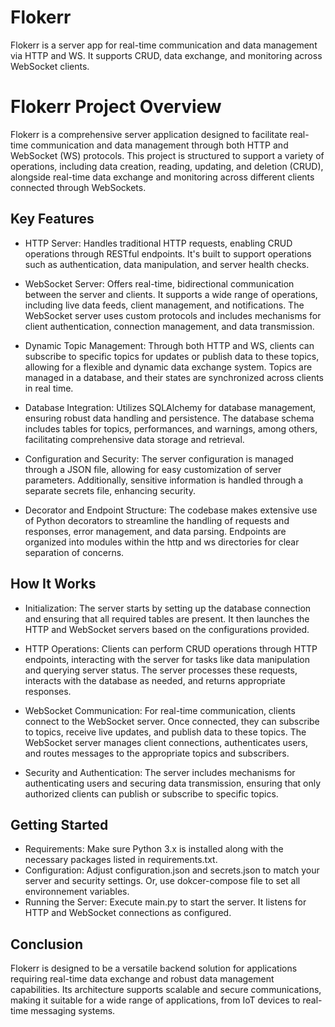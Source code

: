 # Flokerr
Flokerr is a server app for real-time communication and data management via HTTP and WS. It supports CRUD, data exchange, and monitoring across WebSocket clients.

# Flokerr Project Overview
Flokerr is a comprehensive server application designed to facilitate real-time communication and data management through both HTTP and WebSocket (WS) protocols. This project is structured to support a variety of operations, including data creation, reading, updating, and deletion (CRUD), alongside real-time data exchange and monitoring across different clients connected through WebSockets.

## Key Features
* HTTP Server: Handles traditional HTTP requests, enabling CRUD operations through RESTful endpoints. It's built to support operations such as authentication, data manipulation, and server health checks.

* WebSocket Server: Offers real-time, bidirectional communication between the server and clients. It supports a wide range of operations, including live data feeds, client management, and notifications. The WebSocket server uses custom protocols and includes mechanisms for client authentication, connection management, and data transmission.

* Dynamic Topic Management: Through both HTTP and WS, clients can subscribe to specific topics for updates or publish data to these topics, allowing for a flexible and dynamic data exchange system. Topics are managed in a database, and their states are synchronized across clients in real time.

* Database Integration: Utilizes SQLAlchemy for database management, ensuring robust data handling and persistence. The database schema includes tables for topics, performances, and warnings, among others, facilitating comprehensive data storage and retrieval.

* Configuration and Security: The server configuration is managed through a JSON file, allowing for easy customization of server parameters. Additionally, sensitive information is handled through a separate secrets file, enhancing security.

* Decorator and Endpoint Structure: The codebase makes extensive use of Python decorators to streamline the handling of requests and responses, error management, and data parsing. Endpoints are organized into modules within the http and ws directories for clear separation of concerns.

## How It Works
* Initialization: The server starts by setting up the database connection and ensuring that all required tables are present. It then launches the HTTP and WebSocket servers based on the configurations provided.

* HTTP Operations: Clients can perform CRUD operations through HTTP endpoints, interacting with the server for tasks like data manipulation and querying server status. The server processes these requests, interacts with the database as needed, and returns appropriate responses.

* WebSocket Communication: For real-time communication, clients connect to the WebSocket server. Once connected, they can subscribe to topics, receive live updates, and publish data to these topics. The WebSocket server manages client connections, authenticates users, and routes messages to the appropriate topics and subscribers.

* Security and Authentication: The server includes mechanisms for authenticating users and securing data transmission, ensuring that only authorized clients can publish or subscribe to specific topics.

## Getting Started
* Requirements: Make sure Python 3.x is installed along with the necessary packages listed in requirements.txt.
* Configuration: Adjust configuration.json and secrets.json to match your server and security settings. Or, use dokcer-compose file to set all environnement variables.
* Running the Server: Execute main.py to start the server. It listens for HTTP and WebSocket connections as configured.
## Conclusion
Flokerr is designed to be a versatile backend solution for applications requiring real-time data exchange and robust data management capabilities. Its architecture supports scalable and secure communications, making it suitable for a wide range of applications, from IoT devices to real-time messaging systems.